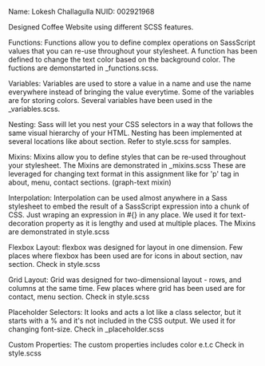 Name: Lokesh Challagulla
NUID: 002921968

Designed Coffee Website using different SCSS features.

Functions: 
Functions allow you to define complex operations on SassScript values that you can re-use throughout your stylesheet.
A function has been defined to change the text color based on the background color. 
The fuctions are demonstarted in _functions.scss.

Variables:
Variables are used to store a value in a name and use the name everywhere instead of bringing the value everytime.
Some of the variables are for storing colors.
Several variables have been used in the _variables.scss.

Nesting:
Sass will let you nest your CSS selectors in a way that follows the same visual hierarchy of your HTML. 
Nesting has been implemented at several locations like about section.
Refer to style.scss for samples.

Mixins:
Mixins allow you to define styles that can be re-used throughout your stylesheet.
The Mixins are demonstrated in _mixins.scss
These are leveraged for changing text format in this assignment like for 'p' tag in about, menu, contact sections. (graph-text mixin)

Interpolation:
Interpolation can be used almost anywhere in a Sass stylesheet to embed the result of a SassScript expression into a chunk of CSS.
Just wraping an expression in #{} in any place.
We used it for text-decoration property as it is lengthy and used at multiple places.
The Mixins are demonstrated in style.scss

Flexbox Layout:
flexbox was designed for layout in one dimension.
Few places where flexbox has been used are for icons in about section, nav section.
Check in style.scss

Grid Layout:
Grid was designed for two-dimensional layout - rows, and columns at the same time.
Few places where grid has been used are for contact, menu section.
Check in style.scss

Placeholder Selectors: 
It looks and acts a lot like a class selector, but it starts with a % and it's not included in the CSS output.
We used it for changing font-size.
Check in _placeholder.scss

Custom Properties: 
The custom properties includes color e.t.c
Check in style.scss
